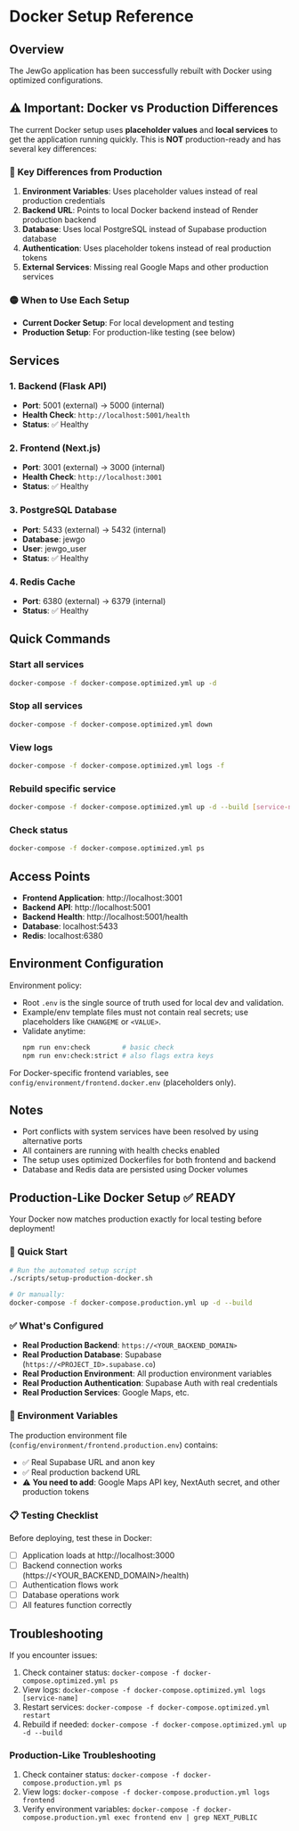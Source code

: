 # Docker Setup Reference

## Overview
The JewGo application has been successfully rebuilt with Docker using optimized configurations.

## ⚠️ Important: Docker vs Production Differences

The current Docker setup uses **placeholder values** and **local services** to get the application running quickly. This is **NOT** production-ready and has several key differences:

### 🔴 Key Differences from Production

1. **Environment Variables**: Uses placeholder values instead of real production credentials
2. **Backend URL**: Points to local Docker backend instead of Render production backend
3. **Database**: Uses local PostgreSQL instead of Supabase production database
4. **Authentication**: Uses placeholder tokens instead of real production tokens
5. **External Services**: Missing real Google Maps and other production services

### 🟡 When to Use Each Setup

- **Current Docker Setup**: For local development and testing
- **Production Setup**: For production-like testing (see below)

## Services

### 1. Backend (Flask API)
- **Port**: 5001 (external) → 5000 (internal)
- **Health Check**: `http://localhost:5001/health`
- **Status**: ✅ Healthy

### 2. Frontend (Next.js)
- **Port**: 3001 (external) → 3000 (internal)
- **Health Check**: `http://localhost:3001`
- **Status**: ✅ Healthy

### 3. PostgreSQL Database
- **Port**: 5433 (external) → 5432 (internal)
- **Database**: jewgo
- **User**: jewgo_user
- **Status**: ✅ Healthy

### 4. Redis Cache
- **Port**: 6380 (external) → 6379 (internal)
- **Status**: ✅ Healthy

## Quick Commands

### Start all services
```bash
docker-compose -f docker-compose.optimized.yml up -d
```

### Stop all services
```bash
docker-compose -f docker-compose.optimized.yml down
```

### View logs
```bash
docker-compose -f docker-compose.optimized.yml logs -f
```

### Rebuild specific service
```bash
docker-compose -f docker-compose.optimized.yml up -d --build [service-name]
```

### Check status
```bash
docker-compose -f docker-compose.optimized.yml ps
```

## Access Points

- **Frontend Application**: http://localhost:3001
- **Backend API**: http://localhost:5001
- **Backend Health**: http://localhost:5001/health
- **Database**: localhost:5433
- **Redis**: localhost:6380

## Environment Configuration

Environment policy:
- Root `.env` is the single source of truth used for local dev and validation.
- Example/env template files must not contain real secrets; use placeholders like `CHANGEME` or `<VALUE>`.
- Validate anytime:
  ```bash
  npm run env:check        # basic check
  npm run env:check:strict # also flags extra keys
  ```

For Docker-specific frontend variables, see `config/environment/frontend.docker.env` (placeholders only).

## Notes

- Port conflicts with system services have been resolved by using alternative ports
- All containers are running with health checks enabled
- The setup uses optimized Dockerfiles for both frontend and backend
- Database and Redis data are persisted using Docker volumes

## Production-Like Docker Setup ✅ READY

Your Docker now matches production exactly for local testing before deployment!

### 🚀 Quick Start
```bash
# Run the automated setup script
./scripts/setup-production-docker.sh

# Or manually:
docker-compose -f docker-compose.production.yml up -d --build
```

### ✅ What's Configured
- **Real Production Backend**: `https://<YOUR_BACKEND_DOMAIN>`
- **Real Production Database**: Supabase (`https://<PROJECT_ID>.supabase.co`)
- **Real Production Environment**: All production environment variables
- **Real Production Authentication**: Supabase Auth with real credentials
- **Real Production Services**: Google Maps, etc.

### 🔧 Environment Variables
The production environment file (`config/environment/frontend.production.env`) contains:
- ✅ Real Supabase URL and anon key
- ✅ Real production backend URL
- ⚠️ **You need to add**: Google Maps API key, NextAuth secret, and other production tokens

### 📋 Testing Checklist
Before deploying, test these in Docker:
- [ ] Application loads at http://localhost:3000
- [ ] Backend connection works (https://<YOUR_BACKEND_DOMAIN>/health)
- [ ] Authentication flows work
- [ ] Database operations work
- [ ] All features function correctly

## Troubleshooting

If you encounter issues:

1. Check container status: `docker-compose -f docker-compose.optimized.yml ps`
2. View logs: `docker-compose -f docker-compose.optimized.yml logs [service-name]`
3. Restart services: `docker-compose -f docker-compose.optimized.yml restart`
4. Rebuild if needed: `docker-compose -f docker-compose.optimized.yml up -d --build`

### Production-Like Troubleshooting
1. Check container status: `docker-compose -f docker-compose.production.yml ps`
2. View logs: `docker-compose -f docker-compose.production.yml logs frontend`
3. Verify environment variables: `docker-compose -f docker-compose.production.yml exec frontend env | grep NEXT_PUBLIC`
